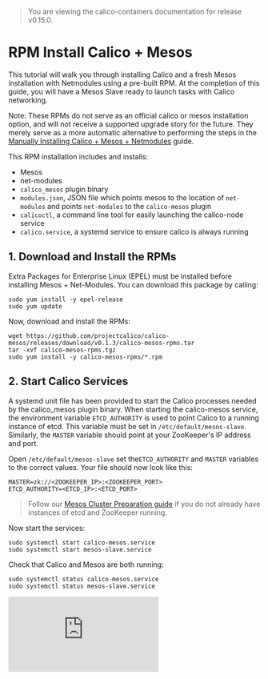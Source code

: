 > You are viewing the calico-containers documentation for release v0.15.0.

# RPM Install Calico + Mesos
This tutorial will walk you through installing Calico and a fresh Mesos installation with Netmodules using a pre-built RPM. At the completion of this guide, you will have a Mesos Slave ready to launch tasks with Calico networking.

Note: These RPMs do not serve as an official calico or mesos installation option, and will not receive a supported upgrade story for the future. They merely serve as a more automatic alternative to performing the steps in the [Manually Installing Calico + Mesos + Netmodules](ManualInstallCalicoMesos.md) guide. 

This RPM installation includes and installs:
- Mesos
- net-modules
- `calico_mesos` plugin binary
- `modules.json`, JSON file which points mesos to the location of `net-modules` and points `net-modules` to the `calico-mesos` plugin
- `calicoctl`, a command line tool for easily launching the calico-node service
- `calico.service`, a systemd service to ensure calico is always running

## 1. Download and Install the RPMs
Extra Packages for Enterprise Linux (EPEL) must be installed before installing Mesos + Net-Modules. You can download this package by calling:

```
sudo yum install -y epel-release
sudo yum update
```

Now, download and install the RPMs:
```
wget https://github.com/projectcalico/calico-mesos/releases/download/v0.1.3/calico-mesos-rpms.tar
tar -xvf calico-mesos-rpms.tgz
sudo yum install -y calico-mesos-rpms/*.rpm
```

## 2. Start Calico Services
A systemd unit file has been provided to start the Calico processes needed by the calico_mesos plugin binary. When starting the calico-mesos service, the environment variable `ETCD_AUTHORITY` is used to point Calico to a running instance of etcd. This variable must be set in `/etc/default/mesos-slave`.  Similarly, the `MASTER` variable should point at your ZooKeeper's IP address and port. 

Open `/etc/default/mesos-slave` set the`ETCD_AUTHORITY` and `MASTER` 
variables to the correct values.  Your file should now look like this:
```
MASTER=zk://<ZOOKEEPER_IP>:<ZOOKEEPER_PORT>
ETCD_AUTHORITY=<ETCD_IP>:<ETCD_PORT>
```

> Follow our [Mesos Cluster Preparation guide](MesosClusterPreparation.md#install-zookeeper-and-etcd) if you do not already have instances of etcd and ZooKeeper running.


Now start the services:

```
sudo systemctl start calico-mesos.service
sudo systemctl start mesos-slave.service
```

Check that Calico and Mesos are both running:

```
sudo systemctl status calico-mesos.service
sudo systemctl status mesos-slave.service
```

[calico-mesos]: https://github.com/projectcalico/calico-mesos/releases/latest

[![Analytics](https://ga-beacon.appspot.com/UA-52125893-3/calico-containers/docs/mesos/RpmInstallCalicoMesos.md?pixel)](https://github.com/igrigorik/ga-beacon)
